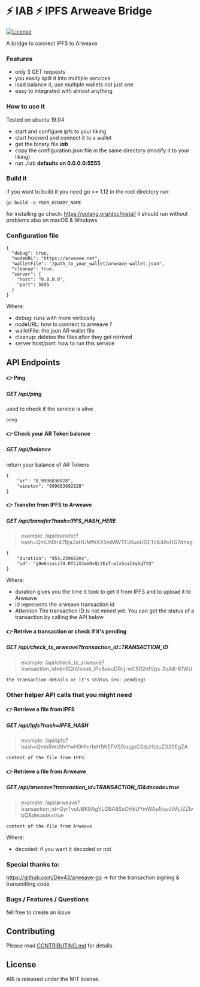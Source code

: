 # :zap: IAB :zap: IPFS Arweave Bridge 

[![License](http://img.shields.io/badge/license-MIT-blue.svg)](https://github.com/AndreiD/arweave-ipfs-bridge/blob/master/LICENSE)

A bridge to connect IPFS to Arweave

### Features

- only 3 GET requests
- you easily split it into multiple services
- load balance it, use multiple wallets not just one
- easy to integrated with almost anything

### How to use it

Tested on ubuntu 19.04

- start and configure ipfs to your liking
- start hooverd and connect it to a wallet
- get the binary file ***iab***
- copy the configuration.json file in the same directory (modify it to your liking)
- run ./iab **defaults on 0.0.0.0:5555**

### Build it

if you want to build it you need go >= 1.12
in the root directory run: 

~~~~
go build -o YOUR_BINARY_NAME
~~~~

for installing go check: https://golang.org/doc/install
it should run without problems also on macOS & Windows

### Configuration file

~~~~
{
  "debug": true,
  "nodeURL": "https://arweave.net",
  "walletFile": "/path_to_your_wallet/arweave-wallet.json",
  "cleanup": true,
  "server": {
    "host": "0.0.0.0",
    "port": 5555
  }
}
~~~~

Where:

- debug: runs with more verbosity
- nodeURL: how to connect to arweave ?
- walletFile: the json AR wallet file
- cleanup: deletes the files after they get retrived
- server host/port: how to run this service


## API Endpoints

#### :point_right: Ping
##### GET /api/ping 
   
used to check if the service is alive

~~~~
pong
~~~~
   
#### :point_right: Check your AR Token balance
##### GET /api/balance

return your balance of AR Tokens

~~~~
{
    "ar": "0.9996836928",
    "winston": "999683692828"
}
~~~~
   
#### :point_right: Transfer from IPFS to Arweave
##### GET /api/transfer?hash=IPFS_HASH_HERE

> example: /api/transfer?hash=QmUNXr47Bja3aHUMfhXX5mMWTFJKuoUGETcA48vHG7dhag

~~~~
{
    "duration": "953.239662ms",
    "id": "g9e6nzaiz74-RTCiXJwmOvQLtExT-wlx5oiC4ybqTtQ"
}
~~~~

Where:

- duration gives you the time it took to get it from IPFS and to upload it to Arweave
- id represents the arweave transaction id
- *Attention* The transaction ID is not mined yet. You can get the status of a transaction by calling the API below

   
#### :point_right: Retrive a transaction or check if it's pending
##### GET /api/check_tx_arweave?transaction_id=TRANSACTION_ID

> example: /api/check_tx_arweave?transaction_id=bnRQhVkook_lPv8uxuDRcj-wC5R2nfVps-2qA6-81WU

~~~~
the transaction details or it's status (ex: pending)
~~~~


### Other helper API calls that you might need

#### :point_right: Retrieve a file from IPFS

##### GET /api/ipfs?hash=IPFS_HASH

> example: /api/ipfs?hash=QmbRmU9vYwH9Hhn1eH1WEFVS9sugpGSdJrfqtuZ329EgZA

~~~~
content of the file from IPFS
~~~~

#### :point_right: Retrieve a file from Arweave

##### GET /api/arweave?transaction_id=TRANSACTION_ID&decode=true

> example: /api/arweave?transaction_id=GyrTvuUBK9AgVLGBA8SsOHkUYmWApNqvJtMjJZZIvbQ&decode=true

~~~~
content of the file from Arweave
~~~~

Where:

- decoded: if you want it decoded or not

### Special thanks to:

https://github.com/Dev43/arweave-go -> for the transaction signing & transmitting code

### Bugs / Features / Questions

fell free to create an issue

## Contributing

Please read [CONTRIBUTING.md](CONTRIBUTING.md) for details.



## License

AIB is released under the MIT license.